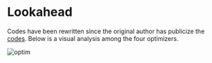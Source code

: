 # Lookahead

Codes have been rewritten since the original author has publicize the [codes](https://github.com/michaelrzhang/lookahead). Below is a visual analysis among the four optimizers.

![optim](figures/movie.gif)
